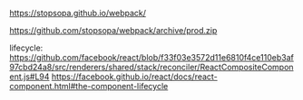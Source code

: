 https://stopsopa.github.io/webpack/

https://github.com/stopsopa/webpack/archive/prod.zip

lifecycle:
    https://github.com/facebook/react/blob/f33f03e3572d11e6810f4ce110eb3af97cbd24a8/src/renderers/shared/stack/reconciler/ReactCompositeComponent.js#L94
    https://facebook.github.io/react/docs/react-component.html#the-component-lifecycle
    
    
    
    
